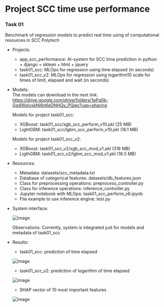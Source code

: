 # Project SCC time use performance

### Task 01  
Benchmark of regression models to predict real time using of computational resources in SCC Polytech  
 
* Projects:
  - app_scc_performance: AI-system for SCC time prediction in python + django + sklean + html + jquery
  - task01_scc: MLOps for regression using time elapsed (in seconds)  
  - task01_scc_v2: MLOps for regression using logarithm10 scale for times of limit, elapsed and wait (in seconds)  
  
* Models:  
  The models can download in the next link:  
  https://drive.google.com/drive/folders/1pPq0k-Gg4WglyxkNj6nKeDNHQv_PQjex?usp=sharing
  
  Models for project task01_scc:  
  - XGBoost: task01_scc/xgb_scc_perform_v10.pkl (25 MB)  
  - LightGBM: task01_scc/lgbm_scc_perform_v10.pkl (16.1 MB)
  
  Models for project task01_scc_v2:  
  - XGBoost: task01_scc_v2/xgb_scc_mod_v1.pkl (318 MB)  
  - LigthGBM: task01_scc_v2/lgbm_scc_mod_v1.pkl (16.5 MB)
   
* Resources:
  - Metadata: datasets/scc_metadata.txt  
  - Database of categorical features: datasets/db_features.json  
  - Class for preprocessing operations: preprocess_controller.py  
  - Class for inference operations: inference_controller.py  
  - Jupyter notebook with MLOps: task01_scc_perform_v6.ipynb  
  - File example to use inference engine: test.py

* System interface:
    
  ![image](https://github.com/HoltechHard/project_scc_performance/assets/35493202/218f3b75-12c4-4e7a-bf28-a1f38f87af12)

  Observations: Currently, system is integrated just for models and metadata of task01_scc  
  
* Results:
  - task01_scc: prediction of time elapsed    
     
  ![image](https://github.com/HoltechHard/project_scc_performance/assets/35493202/8f5c0f41-542a-4c42-bfe1-4f9499cb7454)  

  - task01_scc_v2: prediction of logarithm of time elapsed  
   
  ![image](https://github.com/HoltechHard/project_scc_performance/assets/35493202/7bccb2ff-940c-4685-8904-f32343bbd06d)  
  
  - SHAP vector of 10 most important features  

  ![image](https://github.com/HoltechHard/project_scc_performance/assets/35493202/ebb7f4c7-bfae-4c47-b45b-8f5d4abdf283)


